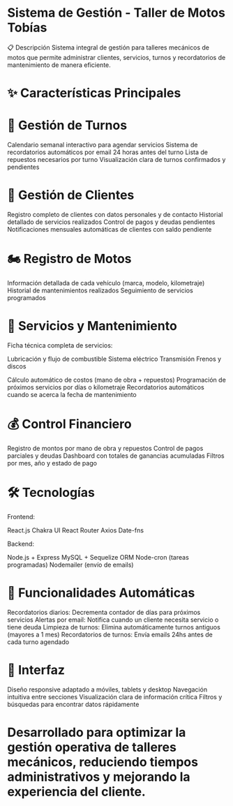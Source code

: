 # Sistema de Gestión - Taller de Motos Tobías
📋 Descripción
Sistema integral de gestión para talleres mecánicos de motos que permite administrar clientes, servicios, turnos y recordatorios de mantenimiento de manera eficiente.

# ✨ Características Principales
# 📅 Gestión de Turnos

Calendario semanal interactivo para agendar servicios
Sistema de recordatorios automáticos por email 24 horas antes del turno
Lista de repuestos necesarios por turno
Visualización clara de turnos confirmados y pendientes

# 👥 Gestión de Clientes

Registro completo de clientes con datos personales y de contacto
Historial detallado de servicios realizados
Control de pagos y deudas pendientes
Notificaciones mensuales automáticas de clientes con saldo pendiente

# 🏍️ Registro de Motos

Información detallada de cada vehículo (marca, modelo, kilometraje)
Historial de mantenimientos realizados
Seguimiento de servicios programados

# 🔧 Servicios y Mantenimiento

Ficha técnica completa de servicios:

Lubricación y flujo de combustible
Sistema eléctrico
Transmisión
Frenos y discos


Cálculo automático de costos (mano de obra + repuestos)
Programación de próximos servicios por días o kilometraje
Recordatorios automáticos cuando se acerca la fecha de mantenimiento

# 💰 Control Financiero

Registro de montos por mano de obra y repuestos
Control de pagos parciales y deudas
Dashboard con totales de ganancias acumuladas
Filtros por mes, año y estado de pago

# 🛠️ Tecnologías
Frontend:

React.js
Chakra UI
React Router
Axios
Date-fns

Backend:

Node.js + Express
MySQL + Sequelize ORM
Node-cron (tareas programadas)
Nodemailer (envío de emails)

# 🚀 Funcionalidades Automáticas

Recordatorios diarios: Decrementa contador de días para próximos servicios
Alertas por email: Notifica cuando un cliente necesita servicio o tiene deuda
Limpieza de turnos: Elimina automáticamente turnos antiguos (mayores a 1 mes)
Recordatorios de turnos: Envía emails 24hs antes de cada turno agendado

# 📱 Interfaz

Diseño responsive adaptado a móviles, tablets y desktop
Navegación intuitiva entre secciones
Visualización clara de información crítica
Filtros y búsquedas para encontrar datos rápidamente


# Desarrollado para optimizar la gestión operativa de talleres mecánicos, reduciendo tiempos administrativos y mejorando la experiencia del cliente.
